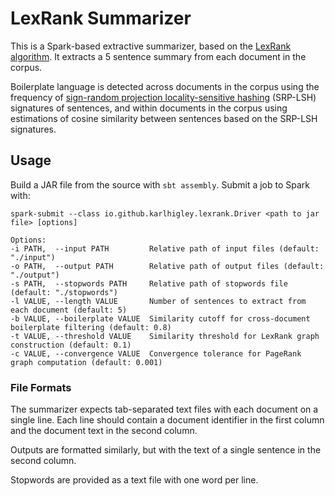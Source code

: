 # LexRank Summarizer

This is a Spark-based extractive summarizer, based on the [LexRank algorithm](http://arxiv.org/pdf/1109.2128.pdf).  It extracts a 5 sentence summary from each document in the corpus.

Boilerplate language is detected across documents in the corpus using the frequency of [sign-random projection locality-sensitive hashing](http://www.cs.princeton.edu/~moses/papers/similar.ps) (SRP-LSH) signatures of sentences, and within documents in the corpus using estimations of cosine similarity between sentences based on the SRP-LSH signatures.

## Usage

Build a JAR file from the source with `sbt assembly`.  Submit a job to Spark with:

```
spark-submit --class io.github.karlhigley.lexrank.Driver <path to jar file> [options]

Options:
-i PATH,  --input PATH         Relative path of input files (default: "./input")
-o PATH,  --output PATH        Relative path of output files (default: "./output")
-s PATH,  --stopwords PATH     Relative path of stopwords file (default: "./stopwords")
-l VALUE, --length VALUE       Number of sentences to extract from each document (default: 5) 
-b VALUE, --boilerplate VALUE  Similarity cutoff for cross-document boilerplate filtering (default: 0.8)
-t VALUE, --threshold VALUE    Similarity threshold for LexRank graph construction (default: 0.1)
-c VALUE, --convergence VALUE  Convergence tolerance for PageRank graph computation (default: 0.001)
```

### File Formats

The summarizer expects tab-separated text files with each document on a single line.  Each line should contain a document identifier in the first column and the document text in the second column.

Outputs are formatted similarly, but with the text of a single sentence in the second column.

Stopwords are provided as a text file with one word per line.